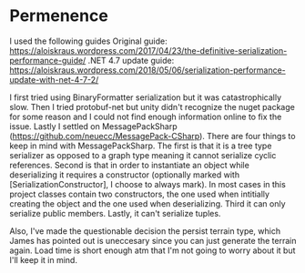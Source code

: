 # Permenence

I used the following guides
Original guide: https://aloiskraus.wordpress.com/2017/04/23/the-definitive-serialization-performance-guide/
.NET 4.7 update guide: https://aloiskraus.wordpress.com/2018/05/06/serialization-performance-update-with-net-4-7-2/

I first tried using BinaryFormatter serialization but it was catastrophically
slow. Then I tried protobuf-net but unity didn't recognize the nuget package
for some reason and I could not find enough information online to fix the issue.
Lastly I settled on MessagePackSharp
(https://github.com/neuecc/MessagePack-CSharp). There are four things to keep
in mind with MessagePackSharp. The first is that it is a tree type serializer as
opposed to a graph type meaning it cannot serialize cyclic references. Second is
that in order to instantiate an object while deserializing it requires a
constructor (optionally marked with [SerializationConstructor], I choose to
always mark). In most cases in this project classes contain two constructors,
the one used when intitially creating the object and the one used when
deserializing. Third it can only serialize public members. Lastly, it can't 
serialize tuples.

Also, I've made the questionable decision the persist terrain type, which James
has pointed out is uneccesary since you can just generate the terrain again.
Load time is short enough atm that I'm not going to worry about it but I'll
keep it in mind.